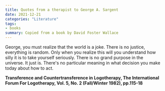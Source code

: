 ```yaml
---
title: Quotes from a therapist to George A. Sargent
date: 2021-12-21
categories: "Literature"
tags:
- books
summary: Copied from a book by David Foster Wallace
---
```


George, you must realize that the world is a joke. 
There is no justice, everything is random. 
Only when you realize this will you understand how silly it is to take yourself seriously. 
There is no grand purpose in the universe. 
It just is. 
There's no particular meaning in what decision you make today about how to act.

**Transference and Countertransference in Logotherapy, The International Forum For Logotherapy, Vol. 5, No. 2 (Fall/Winter 1982), pp.115-18**

